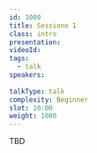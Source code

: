 ```yaml
---
id: 1000
title: Sessione 1
class: intro
presentation:
videoId:
tags:
  - talk
speakers:
  
talkType: talk
complexity: Beginner
slot: 10:00
weight: 1000
---
```


TBD
